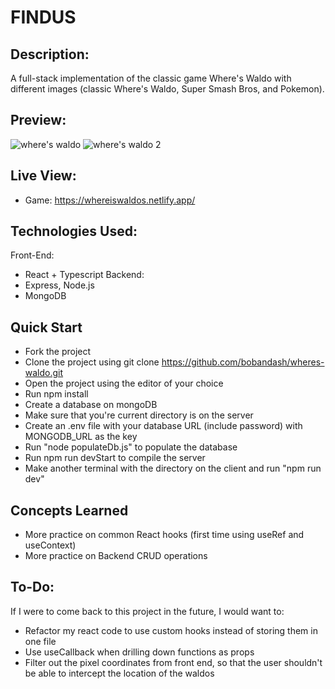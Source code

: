 # FINDUS
## Description:
A full-stack implementation of the classic game Where's Waldo with different images (classic Where's Waldo, Super Smash Bros, and Pokemon).

## Preview:
![where's waldo](https://github.com/bobandash/wheres-waldo/assets/74850332/58c92b34-0f63-4731-85f6-373bec77023a)
![where's waldo 2](https://github.com/bobandash/wheres-waldo/assets/74850332/02a00702-0459-4d41-8c2b-b2cc0fa6fd3e)

## Live View:
- Game: https://whereiswaldos.netlify.app/

## Technologies Used:
Front-End:
- React + Typescript
Backend:
- Express, Node.js
- MongoDB

## Quick Start
- Fork the project
- Clone the project using git clone https://github.com/bobandash/wheres-waldo.git
- Open the project using the editor of your choice
- Run npm install
- Create a database on mongoDB
- Make sure that you're current directory is on the server
- Create an .env file with your database URL (include password) with MONGODB_URL as the key
- Run "node populateDb.js" to populate the database
- Run npm run devStart to compile the server
- Make another terminal with the directory on the client and run "npm run dev"


## Concepts Learned
- More practice on common React hooks (first time using useRef and useContext)
- More practice on Backend CRUD operations 

## To-Do:
If I were to come back to this project in the future, I would want to:
- Refactor my react code to use custom hooks instead of storing them in one file
- Use useCallback when drilling down functions as props
- Filter out the pixel coordinates from front end, so that the user shouldn't be able to intercept the location of the waldos
